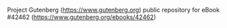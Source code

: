 Project Gutenberg (https://www.gutenberg.org) public repository for eBook #42462 (https://www.gutenberg.org/ebooks/42462)
